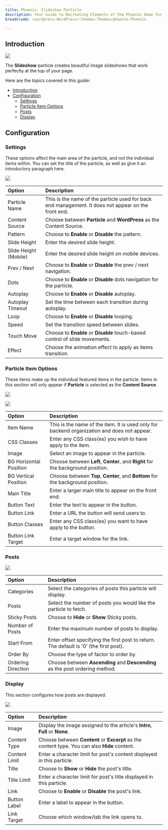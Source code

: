 ```yaml
---
title: Phoenix: Slideshow Particle
description: Your Guide to Recreating Elements of the Phoenix Demo for WordPress
breadcrumb: /wordpress:WordPress/!themes:Themes/phoenix:Phoenix

---
```


## Introduction

![](assets/particle_slideshow1.png)

The **Slideshow** particle creates beautiful image slideshows that work perfectly at the top of your page.

Here are the topics covered in this guide:

- [Introduction](#introduction)
- [Configuration](#configuration)
  - [Settings](#settings)
  - [Particle Item Options](#particle-item-options)
  - [Posts](#posts)
  - [Display](#display)

## Configuration

### Settings

These options affect the main area of the particle, and not the individual items within. You can set the title of the particle, as well as give it an introductory paragraph here.

![](assets/particle_slideshow2.png)

| Option                | Description                                                                                         |
| :-----                | :-----                                                                                              |
| Particle Name         | This is the name of the particle used for back end management. It does not appear on the front end. |
| Content Source        | Choose between **Particle** and **WordPress** as the Content Source.                                |
| Pattern               | Choose to **Enable** or **Disable** the pattern.                                                    |
| Slide Height          | Enter the desired slide height.                                                                     |
| Slide Height (Mobile) | Enter the desired slide height on mobile devices.                                                   |
| Prev / Next           | Choose to **Enable** or **Disable** the prev / next navigation.                                     |
| Dots                  | Choose to **Enable** or **Disable** dots navigation for the particle.                               |
| Autoplay              | Choose to **Enable** or **Disable** autoplay.                                                       |
| Autoplay Timeout      | Set the time between each transition during autoplay.                                               |
| Loop                  | Choose to **Enable** or **Disable** looping.                                                        |
| Speed                 | Set the transition speed between slides.                                                            |
| Touch Move            | Choose to **Enable** or **Disable** touch-based control of slide movements.                         |
| Effect                | Choose the animation effect to apply as items transition.                                           |

### Particle Item Options

These items make up the individual featured items in the particle. Items in this section will only appear if **Particle** is selected as the **Content Source**.

![](assets/particle_slideshow3.png)

![](assets/particle_slideshow4.png)

| Option                 | Description                                                                                 |
| :-----------------     | :------------------------------------------------------------------------------------------ |
| Item Name              | This is the name of the item. It is used only for backend organization and does not appear. |
| CSS Classes            | Enter any CSS class(es) you wish to have apply to the item.                                 |
| Image                  | Select an image to appear in the particle.                                                  |
| BG Horizontal Position | Choose between **Left**, **Center**, and **Right** for the background position.             |
| BG Vertical Position   | Choose between **Top**, **Center**, and **Bottom** for the background position.             |
| Main Title             | Enter a larger main title to appear on the front end.                                       |
| Button Text            | Enter the text to appear in the button.                                                     |
| Button Link            | Enter a URL the button will send users to.                                                  |
| Button Classes         | Enter any CSS class(es) you want to have apply to the button.                               |
| Button Link Target     | Enter a target window for the link.                                                         |

### Posts

![](assets/particle_slideshow5.png)

| Option             | Description                                                                            |
| :-----             | :-----                                                                                 |
| Categories         | Select the categories of posts this particle will display.                             |
| Posts              | Select the number of posts you would like the particle to fetch.                       |
| Sticky Posts       | Choose to **Hide** or **Show** Sticky posts.                                           |
| Number of Posts    | Enter the maximum number of posts to display.                                          |
| Start From         | Enter offset specifying the first post to return. The default is '0' (the first post). |
| Order By           | Choose the type of factor to order by.                                                 |
| Ordering Direction | Choose between **Ascending** and **Descending** as the post ordering method.           |

### Display

This section configures how posts are displayed.

![](assets/particle_slideshow6.png)

| Option        | Description                                                                                   |
| :-----        | :-----                                                                                        |
| Image         | Display the image assigned to the article's **Intro**, **Full** or **None**.                  |
| Content Type  | Choose between **Content** or **Excerpt** as the content type. You can also **Hide** content. |
| Content Limit | Enter a character limit for post's content displayed in this particle.                        |
| Title         | Choose to **Show** or **Hide** the post's title.                                              |
| Title Limit   | Enter a character limit for post's title displayed in this particle.                          |
| Link          | Choose to **Enable** or **Disable** the post's link.                                          |
| Button Label  | Enter a label to appear in the button.                                                        |
| Link Target   | Choose which window/tab the link opens to.                                                    |